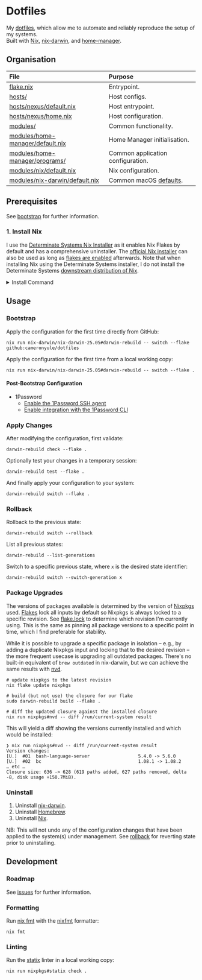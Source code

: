 # Dotfiles

My [dotfiles](https://dotfiles.github.io), which allow me to automate and reliably reproduce the setup of my systems.  
Built with [Nix](https://nixos.org), [nix-darwin](https://github.com/nix-darwin/nix-darwin), and [home-manager](https://github.com/nix-community/home-manager).

## Organisation

| File                                                                 | Purpose                                              |
| :------------------------------------------------------------------- | :----------------------------------------------------|
| [flake.nix](flake.nix)                                               | Entrypoint.                                          |
| [hosts/](hosts/)                                                     | Host configs.                                        |
| [hosts/nexus/default.nix](hosts/nexus/default.nix)                   | Host entrypoint.                                     |
| [hosts/nexus/home.nix](hosts/nexus/home.nix)                         | Host configuration.                                  |
| [modules/](modules)                                                  | Common functionality.                                |
| [modules/home-manager/default.nix](modules/home-manager/default.nix) | Home Manager initialisation.                         |
| [modules/home-manager/programs/](modules/home-manager/programs/)     | Common application configuration.                    |
| [modules/nix/default.nix](modules/nix/defaalt.nix)                   | Nix configuration.                                   |
| [modules/nix-darwin/default.nix](modules/nix-darwin/default.nix)     | Common macOS [defaults](https://macos-defaults.com). |

## Prerequisites

See [bootstrap](docs/bootstrap.md) for further information.

### 1. Install Nix

I use the [Determinate Systems Nix Installer](https://github.com/DeterminateSystems/nix-installer?tab=readme-ov-file#installation) as it enables Nix Flakes by default and has a comprehensive uninstaller. The [official Nix installer](https://nixos.org/download/) can also be used as long as [flakes are enabled](https://nixos.wiki/wiki/Flakes#Other_Distros.2C_with_Home-Manager) afterwards. Note that when installing Nix using the Determinate Systems installer, I do not install the Determinate Systems [downstream distribution of Nix](https://docs.determinate.systems/determinate-nix/).

<details>
<summary>Install Command</summary>

```shell
curl --proto '=https' --tlsv1.2 -sSf -L https://install.determinate.systems/nix | sh -s -- install
```
</details>

## Usage

### Bootstrap

Apply the configuration for the first time directly from GitHub:

```shell
nix run nix-darwin/nix-darwin-25.05#darwin-rebuild -- switch --flake github:cameronyule/dotfiles
```

Apply the configuration for the first time from a local working copy:

```shell
nix run nix-darwin/nix-darwin-25.05#darwin-rebuild -- switch --flake .
```

#### Post-Bootstrap Configuration

* 1Password
  * [Enable the 1Password SSH agent](https://developer.1password.com/docs/ssh/get-started/#step-3-turn-on-the-1password-ssh-agent)
  * [Enable integration with the 1Password CLI](https://developer.1password.com/docs/cli/get-started#step-2-turn-on-the-1password-desktop-app-integration)

### Apply Changes

After modifying the configuration, first validate:

``` shell
darwin-rebuild check --flake .
```

Optionally test your changes in a temporary session:

``` shell
darwin-rebuild test --flake .
```

And finally apply your configuration to your system:

```shell
darwin-rebuild switch --flake .
```

### Rollback

Rollback to the previous state:

```shell
darwin-rebuild switch --rollback
```

List all previous states:

```shell
darwin-rebuild --list-generations
```

Switch to a specific previous state, where `x` is the desired state identifier:

``` shell
darwin-rebuild switch --switch-generation x
```

### Package Upgrades

The versions of packages available is determined by the version of [Nixpkgs](https://github.com/NixOS/nixpkgs) used. [Flakes](https://zero-to-nix.com/concepts/flakes/) lock all inputs by default so Nixpkgs is always locked to a specific revision. See [flake.lock](flake.lock) to determine which revision I'm currently using. This is the same as pinning all package versions to a specific point in time, which I find preferable for stability.

While it is possible to upgrade a specific package in isolation – e.g., by adding a duplicate Nixpkgs input and locking that to the desired revision – the more frequent usecase is upgrading all outdated packages. There's no built-in equivalent of `brew outdated` in nix-darwin, but we can achieve the same results with [nvd](https://sr.ht/~khumba/nvd/).

``` shell
# update nixpkgs to the latest revision
nix flake update nixpkgs

# build (but not use) the closure for our flake
sudo darwin-rebuild build --flake .

# diff the updated closure against the installed closure
nix run nixpkgs#nvd -- diff /run/current-system result
```

This will yield a diff showing the versions currently installed and which would be installed:

``` shell
❯ nix run nixpkgs#nvd -- diff /run/current-system result
Version changes:
[U.]  #01  bash-language-server                  5.4.0 -> 5.6.0
[U.]  #02  bc                                    1.08.1 -> 1.08.2
… etc …
Closure size: 636 -> 628 (619 paths added, 627 paths removed, delta -8, disk usage +150.7MiB).
```

### Uninstall

1. Uninstall [nix-darwin](https://github.com/nix-darwin/nix-darwin?tab=readme-ov-file#uninstalling).
2. Uninstall [Homebrew](https://docs.brew.sh/FAQ#how-do-i-uninstall-homebrew).
3. Uninstall [Nix](https://github.com/DeterminateSystems/nix-installer?tab=readme-ov-file#uninstalling).

NB: This will not undo any of the configuration changes that have been applied to the system(s) under management. See [rollback](#rollback) for reverting state prior to uninstalling.

## Development

### Roadmap

See [issues](https://github.com/cameronyule/dotfiles/issues) for further information.

### Formatting

Run [nix fmt](https://nix.dev/manual/nix/2.24/command-ref/new-cli/nix3-fmt) with the [nixfmt](https://github.com/NixOS/nixfmt) formatter:

``` shell
nix fmt
```

### Linting

Run the [statix](https://github.com/oppiliappan/statix) linter in a local working copy:

```shell
nix run nixpkgs#statix check .
```
